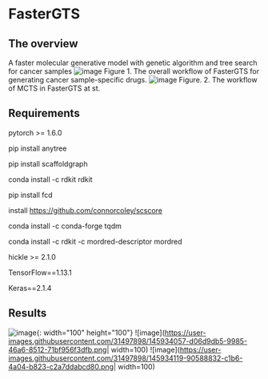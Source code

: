# FasterGTS
## The overview
A faster molecular generative model with genetic algorithm and tree search for cancer samples
![image](https://user-images.githubusercontent.com/31497898/145931441-5c5dd07f-ab61-4b1c-8e56-b3087e29716c.png)
Figure 1. The overall workflow of FasterGTS for generating cancer sample-specific drugs.
![image](https://user-images.githubusercontent.com/31497898/145931614-9f2705e5-b899-4273-853d-fe06a38e43d4.png)
Figure. 2. The workflow of MCTS in FasterGTS at st.


## Requirements
pytorch >= 1.6.0

pip install anytree

pip install scaffoldgraph

conda install -c rdkit rdkit

pip install fcd

install https://github.com/connorcoley/scscore

conda install -c conda-forge tqdm

conda install -c rdkit -c mordred-descriptor mordred

hickle >= 2.1.0

TensorFlow==1.13.1

Keras==2.1.4

## Results
![image](https://user-images.githubusercontent.com/31497898/145934083-ed0ffaba-332a-45b7-9be0-4cdd18e5e22e.png){: width="100" height="100"}
![image](https://user-images.githubusercontent.com/31497898/145934057-d06d9db5-9985-46a6-8512-71bf956f3dfb.png| width=100) 
![image](https://user-images.githubusercontent.com/31497898/145934119-90588832-c1b6-4a04-b823-c2a7ddabcd80.png| width=100)

